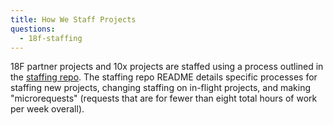 ```yaml
---
title: How We Staff Projects
questions:
  - 18f-staffing
---
```


18F partner projects and 10x projects are staffed using a process outlined in the [staffing repo](https://github.com/18F/staffing).
The staffing repo README details specific processes for staffing new projects, changing staffing on in-flight projects, and making "microrequests" (requests that are for fewer than eight total hours of work per week overall). 
